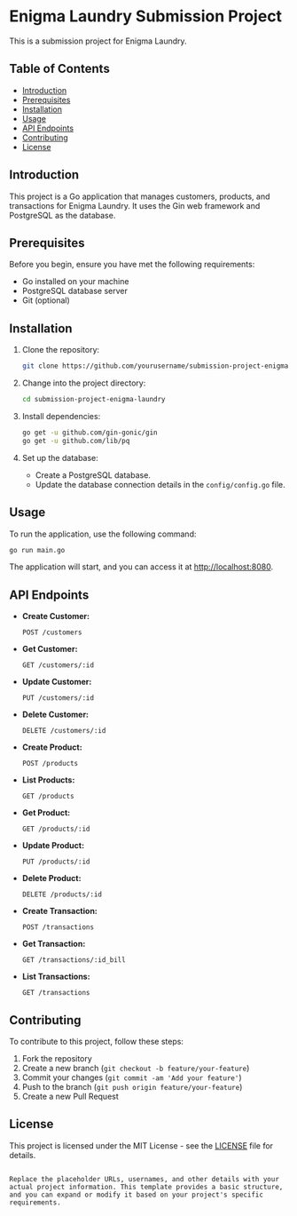 # Enigma Laundry Submission Project

This is a submission project for Enigma Laundry.

## Table of Contents

- [Introduction](#introduction)
- [Prerequisites](#prerequisites)
- [Installation](#installation)
- [Usage](#usage)
- [API Endpoints](#api-endpoints)
- [Contributing](#contributing)
- [License](#license)

## Introduction

This project is a Go application that manages customers, products, and transactions for Enigma Laundry. It uses the Gin web framework and PostgreSQL as the database.

## Prerequisites

Before you begin, ensure you have met the following requirements:

- Go installed on your machine
- PostgreSQL database server
- Git (optional)

## Installation

1. Clone the repository:

   ```bash
   git clone https://github.com/yourusername/submission-project-enigma-laundry.git
   ```

2. Change into the project directory:

   ```bash
   cd submission-project-enigma-laundry
   ```

3. Install dependencies:

   ```bash
   go get -u github.com/gin-gonic/gin
   go get -u github.com/lib/pq
   ```

4. Set up the database:

   - Create a PostgreSQL database.
   - Update the database connection details in the `config/config.go` file.

## Usage

To run the application, use the following command:

```bash
go run main.go
```

The application will start, and you can access it at [http://localhost:8080](http://localhost:8080).

## API Endpoints

- **Create Customer:**
  ```
  POST /customers
  ```

- **Get Customer:**
  ```
  GET /customers/:id
  ```

- **Update Customer:**
  ```
  PUT /customers/:id
  ```

- **Delete Customer:**
  ```
  DELETE /customers/:id
  ```

- **Create Product:**
  ```
  POST /products
  ```

- **List Products:**
  ```
  GET /products
  ```

- **Get Product:**
  ```
  GET /products/:id
  ```

- **Update Product:**
  ```
  PUT /products/:id
  ```

- **Delete Product:**
  ```
  DELETE /products/:id
  ```

- **Create Transaction:**
  ```
  POST /transactions
  ```

- **Get Transaction:**
  ```
  GET /transactions/:id_bill
  ```

- **List Transactions:**
  ```
  GET /transactions
  ```

## Contributing

To contribute to this project, follow these steps:

1. Fork the repository
2. Create a new branch (`git checkout -b feature/your-feature`)
3. Commit your changes (`git commit -am 'Add your feature'`)
4. Push to the branch (`git push origin feature/your-feature`)
5. Create a new Pull Request

## License

This project is licensed under the MIT License - see the [LICENSE](LICENSE) file for details.
```

Replace the placeholder URLs, usernames, and other details with your actual project information. This template provides a basic structure, and you can expand or modify it based on your project's specific requirements.